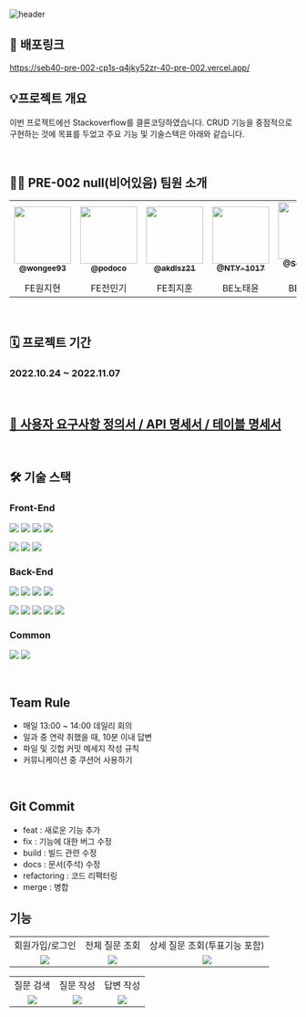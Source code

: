 ![header](https://capsule-render.vercel.app/api?type=Cylinder&color=FF9E0F&height=100&section=header&text=StackOverFlow%20Clone&fontSize=45)

## 🔗 배포링크
<a href="링크"></a>
https://seb40-pre-002-cp1s-q4jky52zr-40-pre-002.vercel.app/

## 💡프로젝트 개요
이번 프로젝트에선 Stackoverflow를 클론코딩하였습니다. 
CRUD 기능을 중점적으로 구현하는 것에 목표를 두었고 주요 기능 및 기술스텍은 아래와 같습니다.

<br/>

## 🧑‍💻 PRE-002 null(비어있음) 팀원 소개

<div> 

<table>
  <tr>
     <td align="center"><a href="https://github.com/wongee93"><img src=https://avatars.githubusercontent.com/u/107908373?v=4 width="100px;"/><br/><sub><b>@wongee93</b></sub></a><br/>
     </td>
     <td align="center"><a href="https://github.com/podoco"><img src="https://avatars.githubusercontent.com/u/103816228?v=4" width="100px;"/><br/><sub><b>@podoco</b></sub></a><br/>
     </td>
     <td align="center"><a href="https://github.com/akdlsz21"><img src=https://avatars.githubusercontent.com/u/81629070?v=4 width="100px;"/><br/><sub><b>@akdlsz21</b></sub></a><br/>
     </td>
     <td align="center"><a href="https://github.com/NTY-1017"><img src=https://avatars.githubusercontent.com/u/88229250?v=4 width="100px;" alt=""/><br/><sub><b>@NTY-1017</b></sub></a><br /></td>
     <td align="center"><a href="https://github.com/Seung-IL-Bang"><img src=https://avatars.githubusercontent.com/u/87510898?v=4 width="100px;"/><br /><sub><b>@Seung-IL-Bang</b></sub></a><br /></td>
     <td align="center"><a href="https://github.com/hyoreal"><img src=https://avatars.githubusercontent.com/u/102732425?v=4 width="100px;"/><br /><sub><b>@hyoreal</b></sub></a><br /></td>
  </tr>
  <tr>
      <td align="center">FE원지현</td>
      <td align="center">FE전민기</td>
      <td align="center">FE최지훈</td>
      <td align="center">BE노태윤</td>
      <td align="center">BE방승일</td>
      <td align="center">BE서효진</td>    
  </tr>
</table>
</div>

<br/>

## 🗓 프로젝트 기간

### 2022.10.24 ~ 2022.11.07

<br/>

## <a href="https://docs.google.com/spreadsheets/d/1-QceLqofCF-_wJDUFhIdViKeqwfPrRd1SfmS8KVxpjk/edit?usp=sharing"> 📝 사용자 요구사항 정의서 / API 명세서 / 테이블 명세서</a>

<br/>

## 🛠 기술 스택

### Front-End

<img src="https://img.shields.io/badge/html5-E34F26?style=for-the-badge&logo=html5&logoColor=white"> <img src="https://img.shields.io/badge/css-1572B6?style=for-the-badge&logo=css3&logoColor=white"> <img src="https://img.shields.io/badge/typescript-3178C6?style=for-the-badge&logo=typescript&logoColor=black"> <img src="https://img.shields.io/badge/react-61DAFB?style=for-the-badge&logo=react&logoColor=black"> 


<img src="https://img.shields.io/badge/styledcomponents-DB7093?style=for-the-badge&logo=styledcomponents&logoColor=black"> <img src="https://img.shields.io/badge/Axios-181717?style=for-the-badge&logo=Axios&logoColor=white"> <img src="https://img.shields.io/badge/Vercel-000000?style=for-the-badge&logo=Vercel&logoColor=white">


### Back-End

<img src="https://img.shields.io/badge/java-007396?style=for-the-badge&logo=OpenJDK&logoColor=white"> <img src="https://img.shields.io/badge/Spring Boot-6DB33F?style=for-the-badge&logo=Spring Boot&logoColor=white"> <img src="https://img.shields.io/badge/Spring Security-6DB33F?style=for-the-badge&logo=Spring Security&logoColor=white"> <img src="https://img.shields.io/badge/Spring Data JPA-0ABF53?style=for-the-badge">

<img src="https://img.shields.io/badge/MySQL-4479A1?style=for-the-badge&logo=MySQL&logoColor=white"> <img src="https://img.shields.io/badge/NGINX-181717?style=for-the-badge&logo=NGINX&logoColor=white"> <img src="https://img.shields.io/badge/AWS-232F3E?style=for-the-badge&logo=AmazonAWS&logoColor=white"> <img src="https://img.shields.io/badge/Amazon EC2-FF9900?style=for-the-badge&logo=AmazonEC2&logoColor=white"> <img src="https://img.shields.io/badge/Amazon RDS-527FFF?style=for-the-badge&logo=AmazonRDS&logoColor=white">


### Common
<img src="https://img.shields.io/badge/git-F05032?style=for-the-badge&logo=git&logoColor=white"> <img src="https://img.shields.io/badge/github-181717?style=for-the-badge&logo=github&logoColor=white">


<br/>

## Team Rule
- 매일 13:00 ~ 14:00 데일리 회의
- 일과 중 연락 취했을 때, 10분 이내 답변
- 파일 및 깃헙 커밋 메세지 작성 규칙
- 커뮤니케이션 중 쿠션어 사용하기

<br/>

## Git Commit 
- feat : 새로운 기능 추가
- fix : 기능에 대한 버그 수정
- build : 빌드 관련 수정
- docs : 문서(주석) 수정
- refactoring : 코드 리팩터링 
- merge : 병합

## 기능

<table>
<tr>
      <td align="center">회원가입/로그인</td>
      <td align="center">전체 질문 조회</td>
      <td align="center">상세 질문 조회(투표기능 포함)</td>  
 </tr>
 <tr>
     <td align="center">
     <img src='https://user-images.githubusercontent.com/107908373/200320712-957c10ad-0712-45ac-843d-7ead99c9d2fd.png'>
     </td>
     <td align="center">
     <img src='https://user-images.githubusercontent.com/107908373/200321092-f8caa59e-5f0b-4989-b16a-45abf17e9b8a.png'>
     </td>
     <td align="center">
     <img src='https://user-images.githubusercontent.com/107908373/200321435-bf28ddb1-d21a-46e6-aa01-0c2b2c95eff0.png'>
</table>

<table>
<tr>
      <td align="center">질문 검색</td>
      <td align="center">질문 작성</td>
      <td align="center">답변 작성</td>    
 </tr>
 <tr>
     <td align="center">
     <img src='https://user-images.githubusercontent.com/107908373/200322279-3b211674-441f-432e-93c4-bb184f669fcc.png'>
     </td>
     <td align="center">
     <img src='https://user-images.githubusercontent.com/107908373/200323359-fa49d312-0657-4ee0-9553-7249749830ed.png'>
     </td>
     <td align="center">
     <img src='https://user-images.githubusercontent.com/107908373/200323359-fa49d312-0657-4ee0-9553-7249749830ed.png'>
     </td>
</table>

</div>

